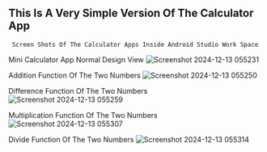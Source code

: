 ## This Is A Very Simple Version Of The Calculator App

     Screen Shots Of The Calculator Apps Inside Android Studio Work Space

Mini Calculator App Normal Design View
![Screenshot 2024-12-13 055231](https://github.com/user-attachments/assets/8112168c-f883-45bb-8d0b-4f46bfcd2854)

Addition Function Of The Two Numbers
![Screenshot 2024-12-13 055250](https://github.com/user-attachments/assets/6af43b8c-a0a8-4a90-945b-6a9f1e00f7e5)

Difference Function Of The Two Numbers
![Screenshot 2024-12-13 055259](https://github.com/user-attachments/assets/cddf8f38-24d3-48cc-8433-8b1e99af904d)

Multiplication Function Of The Two Numbers
![Screenshot 2024-12-13 055307](https://github.com/user-attachments/assets/b02b701a-c095-493c-b4cf-e9518bfc8909)

Divide Function Of The Two Numbers
![Screenshot 2024-12-13 055314](https://github.com/user-attachments/assets/89b268e1-4ad1-437b-8a50-c717be49f615)
